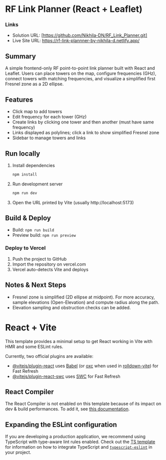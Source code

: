 # RF Link Planner (React + Leaflet)

### Links

- Solution URL: [https://github.com/Nikhila-DN/RF_Link_Planner.git]
- Live Site URL: https://rf-link-plannner-by-nikhila-d.netlify.app/

## Summary
A simple frontend-only RF point-to-point link planner built with React and Leaflet. Users can place towers on the map, configure frequencies (GHz), connect towers with matching frequencies, and visualize a simplified first Fresnel zone as a 2D ellipse.

## Features
- Click map to add towers
- Edit frequency for each tower (GHz)
- Create links by clicking one tower and then another (must have same frequency)
- Links displayed as polylines; click a link to show simplified Fresnel zone
- Sidebar to manage towers and links

## Run locally
1. Install dependencies
   ```bash
   npm install
   ```
2. Run development server
   ```bash
   npm run dev
   ```
3. Open the URL printed by Vite (usually http://localhost:5173)

## Build & Deploy
- Build: `npm run build`
- Preview build: `npm run preview`

### Deploy to Vercel
1. Push the project to GitHub
2. Import the repository on vercel.com
3. Vercel auto-detects Vite and deploys

## Notes & Next Steps
- Fresnel zone is simplified (2D ellipse at midpoint). For more accuracy, sample elevations (Open-Elevation) and compute radius along the path.
- Elevation sampling and obstruction checks can be added.


# React + Vite

This template provides a minimal setup to get React working in Vite with HMR and some ESLint rules.

Currently, two official plugins are available:

- [@vitejs/plugin-react](https://github.com/vitejs/vite-plugin-react/blob/main/packages/plugin-react) uses [Babel](https://babeljs.io/) (or [oxc](https://oxc.rs) when used in [rolldown-vite](https://vite.dev/guide/rolldown)) for Fast Refresh
- [@vitejs/plugin-react-swc](https://github.com/vitejs/vite-plugin-react/blob/main/packages/plugin-react-swc) uses [SWC](https://swc.rs/) for Fast Refresh

## React Compiler

The React Compiler is not enabled on this template because of its impact on dev & build performances. To add it, see [this documentation](https://react.dev/learn/react-compiler/installation).

## Expanding the ESLint configuration

If you are developing a production application, we recommend using TypeScript with type-aware lint rules enabled. Check out the [TS template](https://github.com/vitejs/vite/tree/main/packages/create-vite/template-react-ts) for information on how to integrate TypeScript and [`typescript-eslint`](https://typescript-eslint.io) in your project.
